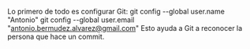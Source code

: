 Lo primero de todo es configurar Git:
git config --global user.name "Antonio"
git config --global user.email "antonio.bermudez.alvarez@gmail.com"
Esto ayuda a Git a reconocer la persona que hace un commit.
